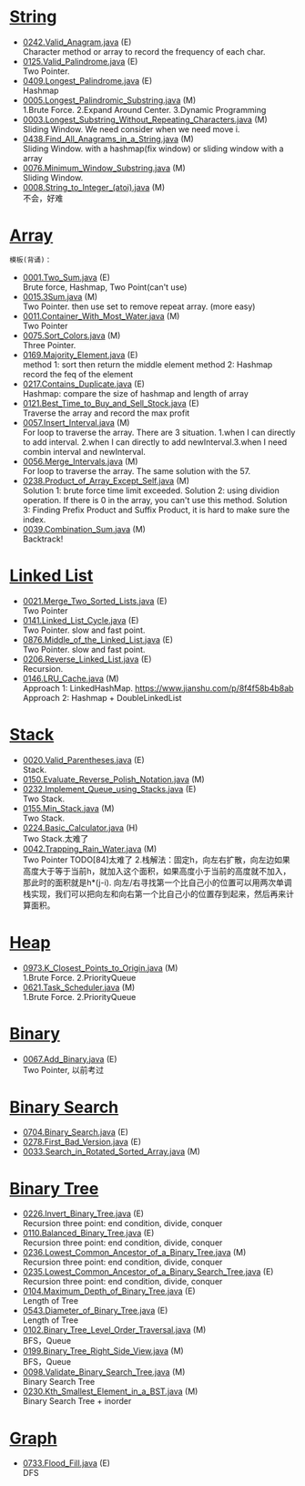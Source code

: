 # [String]()
- [0242.Valid_Anagram.java](0242.Valid_Anagram.java) (E) <br>
Character method or array to record the frequency of each char.
- [0125.Valid_Palindrome.java](0125.Valid_Palindrome.java) (E) <br>
Two Pointer.
- [0409.Longest_Palindrome.java](0409.Longest_Palindrome.java) (E) <br>
Hashmap
- [0005.Longest_Palindromic_Substring.java](0005.Longest_Palindromic_Substring.java) (M) <br>
1.Brute Force. 2.Expand Around Center. 3.Dynamic Programming
- [0003.Longest_Substring_Without_Repeating_Characters.java](0003.Longest_Substring_Without_Repeating_Characters.java) (M) <br>
Sliding Window. We need consider when we need move i.
- [0438.Find_All_Anagrams_in_a_String.java](0438.Find_All_Anagrams_in_a_String.java) (M) <br>
Sliding Window. with a hashmap(fix window) or sliding window with a array
- [0076.Minimum_Window_Substring.java](0076.Minimum_Window_Substring.java) (M) <br>
Sliding Window. 
- [0008.String_to_Integer_(atoi).java](0008.String_to_Integer_(atoi).java) (M) <br>
不会，好难

# [Array]()

```python
模板(背诵)：
```
- [0001.Two_Sum.java](0001.Two_Sum.java) (E) <br>
Brute force, Hashmap, Two Point(can't use)
- [0015.3Sum.java](0015.3Sum.java) (M) <br>
Two Pointer. then use set to remove repeat array. (more easy)
- [0011.Container_With_Most_Water.java](0011.Container_With_Most_Water.java) (M) <br>
Two Pointer
- [0075.Sort_Colors.java](0075.Sort_Colors.java) (M) <br>
Three Pointer.
- [0169.Majority_Element.java](0169.Majority_Element.java) (E) <br>
method 1: sort then return the middle element
method 2: Hashmap record the feq of the element
- [0217.Contains_Duplicate.java](0217.Contains_Duplicate.java) (E) <br>
Hashmap: compare the size of hashmap and length of array
- [0121.Best_Time_to_Buy_and_Sell_Stock.java](0121.Best_Time_to_Buy_and_Sell_Stock.java) (E) <br> 
Traverse the array and record the max profit
- [0057.Insert_Interval.java](0057.Insert_Interval.java) (M) <br>
For loop to traverse the array. There are 3 situation. 1.when I can directly to add interval. 2.when I can directly to add newInterval.3.when I need combin interval and newInterval.
- [0056.Merge_Intervals.java](0056.Merge_Intervals.java) (M) <br>
For loop to traverse the array. The same solution with the 57.
- [0238.Product_of_Array_Except_Self.java](0238.Product_of_Array_Except_Self.java) (M) <br>
Solution 1: brute force  time limit exceeded.
Solution 2: using dividion operation. If there is 0 in the array, you can't use this method.
Solution 3: Finding Prefix Product and Suffix Product, it is hard to make sure the index.
- [0039.Combination_Sum.java](0039.Combination_Sum.java) (M) <br>
Backtrack!

# [Linked List]()
- [0021.Merge_Two_Sorted_Lists.java](0021.Merge_Two_Sorted_Lists.java) (E) <br>
Two Pointer
- [0141.Linked_List_Cycle.java](0141.Linked_List_Cycle.java) (E) <br>
Two Pointer. slow and fast point.
- [0876.Middle_of_the_Linked_List.java](0876.Middle_of_the_Linked_List.java) (E) <br>
Two Pointer. slow and fast point.
- [0206.Reverse_Linked_List.java](0206.Reverse_Linked_List.java) (E) <br>
Recursion.
- [0146.LRU_Cache.java](0146.LRU_Cache.java) (M) <br>
Approach 1: LinkedHashMap. https://www.jianshu.com/p/8f4f58b4b8ab
Approach 2: Hashmap + DoubleLinkedList

# [Stack]()
- [0020.Valid_Parentheses.java](0020.Valid_Parentheses.java) (E) <br>
Stack. 
- [0150.Evaluate_Reverse_Polish_Notation.java](0150.Evaluate_Reverse_Polish_Notation.java) (M) <br>
- [0232.Implement_Queue_using_Stacks.java](0232.Implement_Queue_using_Stacks.java) (E) <br>
Two Stack.
- [0155.Min_Stack.java](0155.Min_Stack.java) (M) <br>
Two Stack.
- [0224.Basic_Calculator.java](0224.Basic_Calculator.java) (H) <br>
Two Stack.太难了
- [0042.Trapping_Rain_Water.java](0042.Trapping_Rain_Water.java) (M) <br>
Two Pointer
TODO[84]太难了
2.栈解法：固定h，向左右扩散，向左边如果高度大于等于当前h，就加入这个面积，如果高度小于当前的高度就不加入，那此时的面积就是h*(j-i).
向左/右寻找第一个比自己小的位置可以用两次单调栈实现，我们可以把向左和向右第一个比自己小的位置存到起来，然后再来计算面积。

# [Heap]()
- [0973.K_Closest_Points_to_Origin.java]( 0973.K_Closest_Points_to_Origin.java) (M) <br>
1.Brute Force. 2.PriorityQueue
- [0621.Task_Scheduler.java](0621.Task_Scheduler.java) (M) <br>
1.Brute Force. 2.PriorityQueue

# [Binary]()
- [0067.Add_Binary.java](0067.Add_Binary.java) (E) <br>
Two Pointer, 以前考过

# [Binary Search]()
- [0704.Binary_Search.java](0704.Binary_Search.java) (E) <br>
- [0278.First_Bad_Version.java](0278.First_Bad_Version.java) (E) <br>
- [0033.Search_in_Rotated_Sorted_Array.java](0033.Search_in_Rotated_Sorted_Array.java) (M) <br>

# [Binary Tree]()
- [0226.Invert_Binary_Tree.java](0226.Invert_Binary_Tree.java) (E) <br>
Recursion three point: end condition, divide, conquer
- [0110.Balanced_Binary_Tree.java](0110.Balanced_Binary_Tree.java) (E) <br>
Recursion three point: end condition, divide, conquer
- [0236.Lowest_Common_Ancestor_of_a_Binary_Tree.java](0236.Lowest_Common_Ancestor_of_a_Binary_Tree.java) (M) <br>
Recursion three point: end condition, divide, conquer
- [0235.Lowest_Common_Ancestor_of_a_Binary_Search_Tree.java](0235.Lowest_Common_Ancestor_of_a_Binary_Search_Tree.java) (E) <br>
Recursion three point: end condition, divide, conquer
- [0104.Maximum_Depth_of_Binary_Tree.java](0104.Maximum_Depth_of_Binary_Tree.java) (E) <br>
Length of Tree
- [0543.Diameter_of_Binary_Tree.java](0543.Diameter_of_Binary_Tree.java) (E) <br>
Length of Tree
- [0102.Binary_Tree_Level_Order_Traversal.java](0102.Binary_Tree_Level_Order_Traversal.java) (M) <br>
BFS，Queue
- [0199.Binary_Tree_Right_Side_View.java](0199.Binary_Tree_Right_Side_View.java) (M) <br>
BFS，Queue
- [0098.Validate_Binary_Search_Tree.java](0098.Validate_Binary_Search_Tree.java) (M) <br>
Binary Search Tree
- [0230.Kth_Smallest_Element_in_a_BST.java](0230.Kth_Smallest_Element_in_a_BST.java) (M) <br>
Binary Search Tree + inorder

# [Graph]()
- [0733.Flood_Fill.java](0733.Flood_Fill.java) (E) <br>
DFS






























